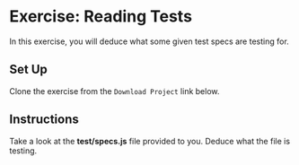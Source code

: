 # Exercise: Reading Tests

In this exercise, you will deduce what some given test specs are testing for.

## Set Up

Clone the exercise from the `Download Project` link below.

## Instructions

Take a look at the __test/specs.js__ file provided to you. Deduce what the file
is testing.
